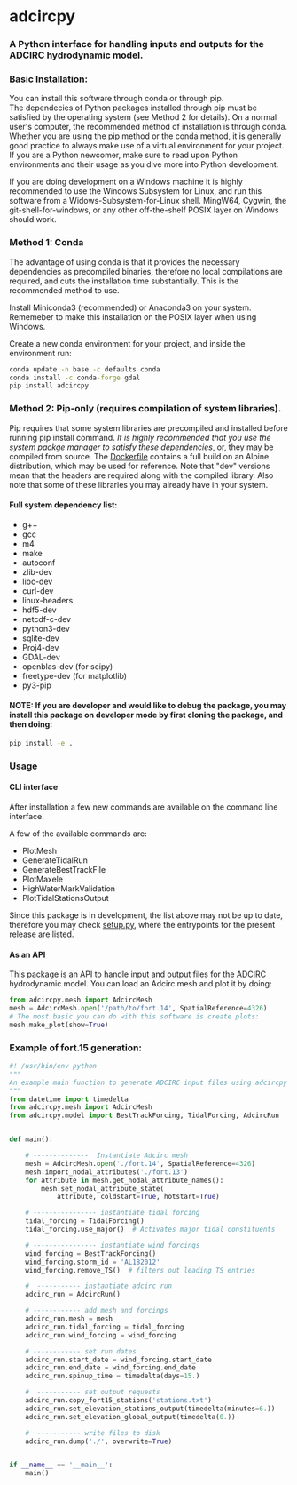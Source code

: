 # adcircpy

### A Python interface for handling inputs and outputs for the ADCIRC hydrodynamic model.

### Basic Installation:

You can install this software through conda or through pip.</br>
The dependecies of Python packages installed through pip must be satisfied by the operating system (see Method 2 for details). On a normal user's computer, the recommended method of installation is through conda. Whether you are using the pip method or the conda method, it is generally good practice to always make use of a virtual environment for your project. If you are a Python newcomer, make sure to read upon Python environments and their usage as you dive more into Python development.</br>

If you are doing development on a Windows machine it is highly recommended to use the Windows Subsystem for Linux, and run this software from a Widows-Subsystem-for-Linux shell. MingW64, Cygwin, the git-shell-for-windows, or any other off-the-shelf POSIX layer on Windows should work.</br>

### Method 1: Conda

The advantage of using conda is that it provides the necessary dependencies as precompiled binaries, therefore no local compilations are required, and cuts the installation time substantially. This is the recommended method to use. </br>

Install Miniconda3 (recommended) or Anaconda3 on your system. Rememeber to make this installation on the POSIX layer when using Windows.</br>

Create a new conda environment for your project, and inside the environment run:

```cmd
conda update -n base -c defaults conda
conda install -c conda-forge gdal
pip install adcircpy
```

### Method 2: Pip-only (requires compilation of system libraries).

Pip requires that some system libraries are precompiled and installed before running pip install command. _It is highly recommended that you use the system packge manager to satisfy these dependencies_, or, they may be compiled from source. The [Dockerfile](./Dockerfile) contains a full build on an Alpine distribution, which may be used for reference. Note that "dev" versions mean that the headers are required along with the compiled library. Also note that some of these libraries you may already have in your system.

#### Full system dependency list:

- g++
- gcc
- m4
- make
- autoconf
- zlib-dev
- libc-dev
- curl-dev
- linux-headers
- hdf5-dev
- netcdf-c-dev
- python3-dev
- sqlite-dev
- Proj4-dev
- GDAL-dev
- openblas-dev (for scipy)
- freetype-dev (for matplotlib)
- py3-pip


#### NOTE: If you are developer and would like to debug the package, you may install this package on developer mode by first cloning the package, and then doing:

```cmd
pip install -e .
```

### Usage

#### CLI interface

After installation a few new commands are available on the command line interface.

A few of the available commands are:

- PlotMesh
- GenerateTidalRun
- GenerateBestTrackFile
- PlotMaxele
- HighWaterMarkValidation
- PlotTidalStationsOutput

Since this package is in development, the list above may not be up to date, therefore you may check [setup.py](setup.py), where the entrypoints for the present release are listed.

#### As an API

This package is an API to handle input and output files for the [ADCIRC](http://adcirc.org) hydrodynamic model.
You can load an Adcirc mesh and plot it by doing:

```Python
from adcircpy.mesh import AdcircMesh
mesh = AdcircMesh.open('/path/to/fort.14', SpatialReference=4326)
# The most basic you can do with this software is create plots:
mesh.make_plot(show=True)
```

### Example of fort.15 generation:
```Python
#! /usr/bin/env python
"""
An example main function to generate ADCIRC input files using adcircpy
"""
from datetime import timedelta
from adcircpy.mesh import AdcircMesh
from adcircpy.model import BestTrackForcing, TidalForcing, AdcircRun


def main():

    # --------------  Instantiate Adcirc mesh
    mesh = AdcircMesh.open('./fort.14', SpatialReference=4326)
    mesh.import_nodal_attributes('./fort.13')
    for attribute in mesh.get_nodal_attribute_names():
        mesh.set_nodal_attribute_state(
            attribute, coldstart=True, hotstart=True)

    # ---------------- instantiate tidal forcing
    tidal_forcing = TidalForcing()
    tidal_forcing.use_major()  # Activates major tidal constituents

    # ---------------- instantiate wind forcings
    wind_forcing = BestTrackForcing()
    wind_forcing.storm_id = 'AL182012'
    wind_forcing.remove_TS()  # filters out leading TS entries

    #  ----------- instantiate adcirc run
    adcirc_run = AdcircRun()

    # ------------ add mesh and forcings
    adcirc_run.mesh = mesh
    adcirc_run.tidal_forcing = tidal_forcing
    adcirc_run.wind_forcing = wind_forcing

    # ------------ set run dates
    adcirc_run.start_date = wind_forcing.start_date
    adcirc_run.end_date = wind_forcing.end_date
    adcirc_run.spinup_time = timedelta(days=15.)

    #  ----------- set output requests
    adcirc_run.copy_fort15_stations('stations.txt')
    adcirc_run.set_elevation_stations_output(timedelta(minutes=6.))
    adcirc_run.set_elevation_global_output(timedelta(0.))

    #  ----------- write files to disk
    adcirc_run.dump('./', overwrite=True)


if __name__ == '__main__':
    main()
```
